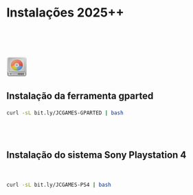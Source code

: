 # Instalações 2025++

<br><br>



<br>

<img src="https://github.com/JeversonDiasSilva/releses/blob/main/apps/img/Gparted.png" width="48" height="48" />
<h2>Instalação da ferramenta gparted</h2>

```bash
curl -sL bit.ly/JCGAMES-GPARTED | bash
```







<br><br>

<h2>Instalação do sistema Sony Playstation 4</h2>

<br>

```bash
curl -sL bit.ly/JCGAMES-PS4 | bash
```

